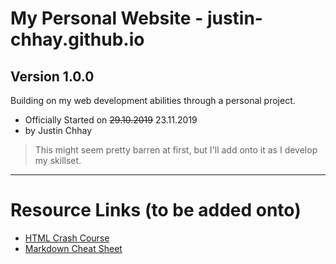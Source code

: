 # My Personal Website - justin-chhay.github.io

## Version 1.0.0

Building on my web development abilities through a personal project.
* Officially Started on ~~29.10.2019~~ 23.11.2019
* by Justin Chhay
> This might seem pretty barren at first, but I'll add onto it as I develop my skillset.

*** 
# Resource Links (to be added onto)
* [HTML Crash Course](https://www.youtube.com/watch?v=UB1O30fR-EE)
* [Markdown Cheat Sheet](https://github.com/adam-p/markdown-here/wiki/Markdown-Cheatsheet)